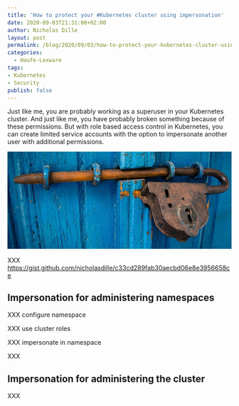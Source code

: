 ```yaml
---
title: 'How to protect your #Kubernetes cluster using impersonation'
date: 2020-09-03T21:31:00+02:00
author: Nicholas Dille
layout: post
permalink: /blog/2020/09/03/how-to-protect-your-kubernetes-cluster-using-impersonation/
categories:
  - Haufe-Lexware
tags:
- Kubernetes
- Security
publish: false
---
```

Just like me, you are probably working as a superuser in your Kubernetes cluster. And just like me, you have probably broken something because of these permissions. But with role based access control in Kubernetes, you can create limited service accounts with the option to impersonate another user with additional permissions.

![](/media/2020/09/door-1587863_1920_cropped_resized.jpg)

<!--more-->

XXX https://gist.github.com/nicholasdille/c33cd289fab30aecbd06e8e3956658ce

## Impersonation for administering namespaces

XXX configure namespace

XXX use cluster roles

XXX impersonate in namespace

XXX

## Impersonation for administering the cluster

XXX